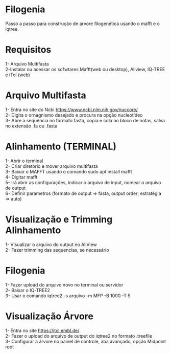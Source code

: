 # Filogenia
Passo a passo para construção de arvore filogenética usando o mafft e o iqtree.

# Requisitos
1- Arquivo Multifasta  
2-Instalar ou acessar os sofwtares Mafft(web ou desktop), Aliview, IQ-TREE e iTol (web)  


# Arquivo Multifasta
1- Entra no site do Ncbi https://www.ncbi.nlm.nih.gov/nuccore/  
2- Digita o ornagnismo desejado e procura na opção nucleotídeo  
3- Abre a sequência no  formato fasta, copia e cola no bloco de notas, salva no extensão .fa ou .fasta  

# Alinhamento (TERMINAL)
1- Abrir o  terminal  
2- Criar diretório e mover arquivo multifasta  
3- Baixar o MAFFT usando o comando sudo apt install mafft  
4- Digitar mafft  
5- Irá abrir as configurações, indicar o arquivo de input, nomear o arquivo de output  
6- Definir parametros (formato de output => fasta, output order; estratégia => auto)

# Visualização e Trimming Alinhamento
1- Visualizar o arquivo do output no AliView  
2- Fazer trimming das sequencias, se necessário  

# Filogenia 
1- Fazer upload do arquivo novo no terminal ou servidor  
2- Baixar o IQ-TREE2  
3- Usar o comando iqtree2 -s arquivo -m MFP -B 1000 -T 5 

# Visualização Árvore
1- Entra no site https://itol.embl.de/  
2- Fazer o upload do arquivo de output do iqtree2 no formato .treefile  
3- Configurar a árvore no painel de controle, aba avançado, opção Midpoint root


